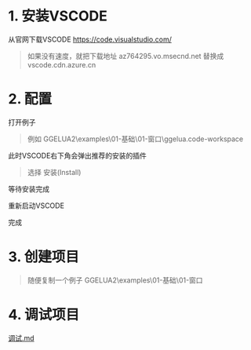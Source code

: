 ﻿# 1. 安装VSCODE
从官网下载VSCODE https://code.visualstudio.com/
>如果没有速度，就把下载地址 az764295.vo.msecnd.net 替换成 vscode.cdn.azure.cn

# 2. 配置
打开例子 
>例如 GGELUA2\examples\01-基础\01-窗口\ggelua.code-workspace

此时VSCODE右下角会弹出推荐的安装的插件
>选择 安装(Install)

等待安装完成

重新启动VSCODE

完成

# 3. 创建项目

>随便复制一个例子 GGELUA2\examples\01-基础\01-窗口

# 4. 调试项目

[调试.md](docs/调试.md)